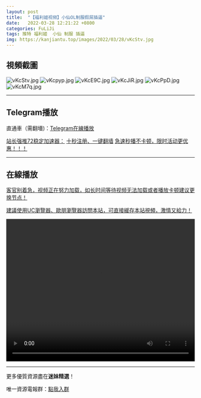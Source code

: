 ```yaml
---
layout: post
title:  "【福利姬视频】小仙OL制服假屌插逼"
date:   2022-03-28 12:21:22 +0800
categories: FuLiJi
tags: 推特 福利姬  小仙 制服 插逼
img: https://kanjiantu.top/images/2022/03/28/vKcStv.jpg
---
```



## 視頻截圖

![vKcStv.jpg](https://kanjiantu.top/images/2022/03/28/vKcStv.jpg)
![vKcpyp.jpg](https://kanjiantu.top/images/2022/03/28/vKcpyp.jpg)
![vKcE9C.jpg](https://kanjiantu.top/images/2022/03/28/vKcE9C.jpg)
![vKcJiR.jpg](https://kanjiantu.top/images/2022/03/28/vKcJiR.jpg)
![vKcPpD.jpg](https://kanjiantu.top/images/2022/03/28/vKcPpD.jpg)
![vKcM7q.jpg](https://kanjiantu.top/images/2022/03/28/vKcM7q.jpg)

* * *
## Telegram播放

直通車（需翻墻)：[Telegram在線播放](https://t.me/mimeijingxuan/385)

<u>站长强推72稳定加速器：</u> [十秒注册、一键翻墙](https://www.mimei.blog/skip/vpn.html)
<u>急速秒播不卡顿，限时活动更优惠！！！</u>
* * *
## 在線播放
<u>客官别着急，视频正在努力加载，如长时间等待视频无法加载或者播放卡顿建议更换节点！</u>

<u>建議使用UC瀏覽器、歐朋瀏覽器訪問本站，可直接緩存本站視頻，激情又給力！</u>
<center><video src="https://cdn.publer.io/uploads/videos/6246ed79db279736bfa80f5a/97e3ea831b169dc2d3e58f9ead0c234a.mp4" width="100%" height="380px" controls="controls"></video></center>


* * *
更多優質資源盡在**迷妹精選**！

唯一資源電報群：[點我入群](https://t.me/mimeijingxuan)


